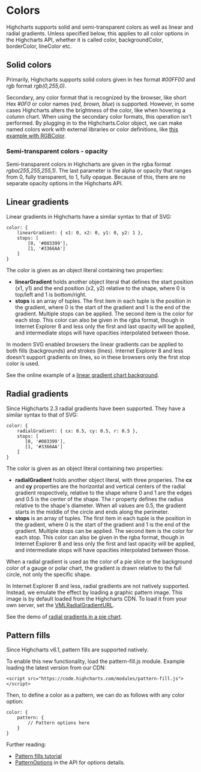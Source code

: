 # Colors

Highcharts supports solid and semi-transparent colors as well as linear and radial gradients. Unless specified below, this applies to all color options in the Highcharts API, whether it is called color, backgroundColor, borderColor, lineColor etc.

## Solid colors

Primarily, Highcharts supports solid colors given in hex format _#00FF00_ and rgb format _rgb(0,255,0)_.

Secondary, any color format that is recognized by the browser, like short Hex _#0F0_ or color names (_red, brown, blue_) is supported. However, in some cases Highcharts alters the brightness of the color, like when hovering a column chart. When using the secondary color formats, this operation isn't performed. By plugging in to the Highcharts.Color object, we can make named colors work with external libraries or color definitions, like [this example with RGBColor](https://jsfiddle.net/highcharts/zy1epj3o/).

### Semi-transparent colors - opacity

Semi-transparent colors in Highcharts are given in the rgba format _rgba(255,255,255,1)_. The last parameter is the alpha or opacity that ranges from 0, fully transparent, to 1, fully opaque. Because of this, there are no separate opacity options in the Highcharts API.

## Linear gradients

Linear gradients in Highcharts have a similar syntax to that of SVG:

    color: {
        linearGradient: { x1: 0, x2: 0, y1: 0, y2: 1 },
        stops: [
            [0, '#003399'],
            [1, '#3366AA']
        ]
    }

The color is given as an object literal containing two properties:

-   **linearGradient** holds another object literal that defines the start position (x1, y1) and the end position (x2, y2) relative to the shape, where 0 is top/left and 1 is bottom/right.
-   **stops** is an array of tuples. The first item in each tuple is the position in the gradient, where 0 is the start of the gradient and 1 is the end of the gradient. Multiple stops can be applied. The second item is the color for each stop. This color can also be given in the rgba format, though in Internet Explorer 8 and less only the first and last opacity will be applied, and intermediate stops will have opacities interpolated between those.

In modern SVG enabled browsers the linear gradients can be applied to both fills (backgrounds) and strokes (lines). Internet Explorer 8 and less doesn't support gradients on lines, so in these browsers only the first stop color is used.

See the online example of a [linear gradient chart background](https://jsfiddle.net/highcharts/4rTBY/).

## Radial gradients

Since Highcharts 2.3 radial gradients have been supported. They have a similar syntax to that of SVG:

    color: {
        radialGradient: { cx: 0.5, cy: 0.5, r: 0.5 },
        stops: [
           [0, '#003399'],
           [1, '#3366AA']
        ]
    }

The color is given as an object literal containing two properties:

-   **radialGradient** holds another object literal, with three properies. The **cx** and **cy** properties are the horizontal and vertical centers of the radial gradient respectively, relative to the shape where 0 and 1 are the edges and 0.5 is the center of the shape. The r property defines the radius relative to the shape's diameter. When all values are 0.5, the gradient starts in the middle of the circle and ends along the perimeter.
-   **stops** is an array of tuples. The first item in each tuple is the position in the gradient, where 0 is the start of the gradient and 1 is the end of the gradient. Multiple stops can be applied. The second item is the color for each stop. This color can also be given in the rgba format, though in Internet Explorer 8 and less only the first and last opacity will be applied, and intermediate stops will have opacities interpolated between those.

When a radial gradient is used as the color of a pie slice or the background color of a gauge or polar chart, the gradient is drawn relative to the full circle, not only the specific shape.

In Internet Explorer 8 and less, radial gradients are not natively supported. Instead, we emulate the effect by loading a graphic pattern image. This image is by default loaded from the Highcharts CDN. To load it from your own server, set the [VMLRadialGradientURL](https://api.highcharts.com/highcharts#global.VMLRadialGradientURL).

See the demo of [radial gradients in a pie chart](https://highcharts.com/demo/pie-gradient).

## Pattern fills

Since Highcharts v6.1, pattern fills are supported natively.

To enable this new functionality, load the pattern-fill.js module. Example loading the latest version from our CDN:

    <script src="https://code.highcharts.com/modules/pattern-fill.js"></script>

Then, to define a color as a pattern, we can do as follows with any color option:

    color: {
        pattern: {
            // Pattern options here
        }
    }

Further reading:

-   [Pattern fills tutorial](https://www.highcharts.com/docs/chart-design-and-style/pattern-fills)
-   [PatternOptions](https://api.highcharts.com/class-reference/Highcharts.PatternOptionsObject) in the API for options details.
